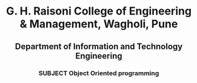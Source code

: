 <div align = "center">
  
<h1>G. H. Raisoni College of Engineering & Management, Wagholi, Pune</h1>
  
  <h2>Department of Information and Technology Engineering</h2>
  
  <h3>SUBJECT  Object Oriented programming 	</h3>
  
</div>
